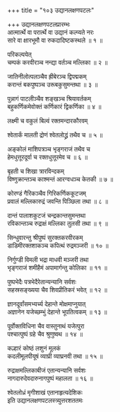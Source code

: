 +++
title = "१०३ उद्यानलक्षणपटलः"

+++
उद्यानलक्षणपटलप्रारम्भः    
आत्मार्त्थे वा परार्त्थे वा उद्यानं कल्प्यते नरः  
सारे वा क्षारभूमौ वा रुकदादिष्टकस्थले ॥ १ ॥


परिकल्पयेत्  
चम्पकं करवीरञ्च नन्द्या वर्तञ्च मल्लिका ॥ २ ॥


जातिनीलोत्पलञ्चैव ह्रीबेरञ्च द्विपद्मकम्  
करान्तं बकपुष्पञ्च उरूबकुसुमन्तथा ॥ ३ ॥


पुन्नागं पाटलीञ्चैव शङ्खञ्च श्रियावर्तकम्  
बहुकर्णिकमेवोक्तं कर्णिकारं द्विकर्णिका ॥ ४ ॥


लक्ष्मी च वकुलं बिल्वं रक्तमन्दारकौरवम्  

श्वेतार्कं मालती द्रोणं श्वेतलोद्ध्रं तथैव च ॥ ५ ॥


अङ्कोलं माशिपत्रञ्च भृङ्गराजं तथैव च  
हेमधुत्तूरदूर्वा च रक्तधुत्तूरमेव च ॥ ६ ॥


बृहती च शिखा त्रारविन्दकम्  
विष्णुक्रान्तञ्च काश्मन्तं आरग्वधञ्च केतकी ॥ ७ ॥


कोरण्डं गैरिकञ्चैव गिरिकर्णिककूटजम्  
प्रवालं मल्लिकारुद्रं जवन्ति पिञ्छिला तथा ॥ ८ ॥


दान्तं पालाशकुटजं चन्द्रकान्तसुमन्तथा  
रविकान्तञ्च रुद्राक्षं मल्लिका तुलसी तथा ॥ ९ ॥


सिन्धुवारन्तु श्रीपुष्पं सुरक्तकरवीरकम्  
डाडिमीरक्तशाकञ्च कपित्थं रुद्रमञ्जरी ॥ १० ॥


निर्गुण्डी विमली भद्रा माधवी मञ्जरी तथा  
भृङ्गराजं शमीहैमं अपामार्गन्तु कोलिका ॥ ११ ॥


पुष्पभेदैः पत्रभेदैरेतान्यन्यानि सर्वशः  
सहस्रसङ्ख्यया चैव शिवप्रीतिकरं भवेत् ॥ १२ ॥


ज्ञानदूर्वांसमभ्यर्च्य देहान्ते मोक्षमाप्नुयात्  
अज्ञानेन यजेच्छम्भुं देहान्ते भूपतित्वकम् ॥ १३ ॥


पूर्वोक्तविधिना चैव वास्तुनाथं यजेत्पुरा  
पश्चात्पुष्पं ग्रहे चैव श्रुणुष्वथ ॥ १४ ॥


कल्हारं कोष्ठं लशुनं मूलकं  
कदलीमूलपीयूषं व्याघ्री व्याघ्रनवी तथा ॥ १५ ॥


रुद्राक्षमल्लिकाबीजं एतान्यन्यानि सर्वशः  
नागदारुदेवदारुनागपुष्पं महालता ॥ १६ ॥


श्वेतलोध्रं मृगीशाखं एतानाहृत्यदेशिकः  
इति उद्यानलक्षणपटलस्त्र्युत्तरशततमः  
